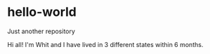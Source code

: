 # hello-world
Just another repository

Hi all! I'm Whit and I have lived in 3 different states within 6 months.
